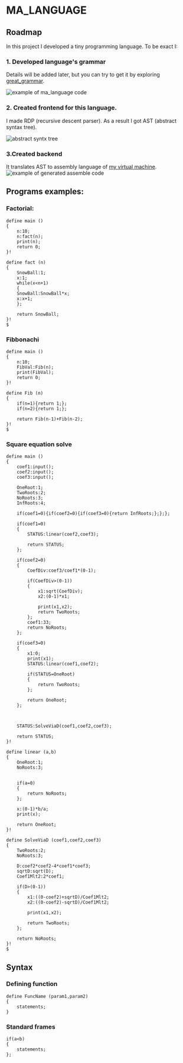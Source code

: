 # MA_LANGUAGE

## Roadmap

In this project I developed a tiny programming language.
To be exact I:

### 1. Developed language's grammar 

Details will be added later, but you can try to get it by exploring [great_grammar](great_grammar.cpp).

![example of ma_language code](Pictures/exapmle_of_code.PNG)

### 2. Created frontend for this language. 

I made RDP (recursive descent parser). As a result I got AST (abstract syntax tree).

![abstract syntx tree](Pictures/ast.PNG)

### 3.Created backend 

It translates AST to assembly language of [my virtual machine](https://github.com/matmuher/flip-flop/tree/main/processor).
![example of generated assemble code](Pictures/asm.PNG)

## Programs examples:

### Factorial:

```
define main ()
{
	n:10;
	n:fact(n);
	print(n);
	return 0;
}!

define fact (n)
{
	SnowBall:1;
	x:1;
	while(x<n+1)
	{
	SnowBall:SnowBall*x;
	x:x+1;
	};

	return SnowBall;
}!
$
```

### Fibbonachi

```
define main ()
{
	n:10;
	FibVal:Fib(n);
	print(FibVal);
	return 0;
}!

define Fib (n)
{
	if(n=1){return 1;};
	if(n=2){return 1;};

	return Fib(n-1)+Fib(n-2);
}!
$
```

### Square equation solve

```
define main ()
{
	coef1:input();
	coef2:input();
	coef3:input();
	
	OneRoot:1;
	TwoRoots:2;
	NoRoots:3;
	InfRoots:4;

	if(coef1=0){if(coef2=0){if(coef3=0){return InfRoots;};};};

	if(coef1=0)
	{	
		STATUS:linear(coef2,coef3);
		
		return STATUS;
	};

	if(coef2=0)
	{
		CoefDiv:coef3/coef1*(0-1);
		
		if(CoefDiv>(0-1))
		{
			x1:sqrt(CoefDiv);
			x2:(0-1)*x1;
	
			print(x1,x2);
			return TwoRoots;
		};
		coef1:33;
		return NoRoots;
	};

	if(coef3=0)
	{
		x1:0;
		print(x1);
		STATUS:linear(coef1,coef2);
		
		if(STATUS=OneRoot)
		{
			return TwoRoots;
		};

		return OneRoot;
	};

	

	STATUS:SolveViaD(coef1,coef2,coef3);

	return STATUS;	
}!

define linear (a,b)
{
	OneRoot:1;
	NoRoots:3;

	
	if(a=0)
	{
		return NoRoots;
	};
	
	x:(0-1)*b/a;
	print(x);
	
	return OneRoot;
}!

define SolveViaD (coef1,coef2,coef3)
{
	TwoRoots:2;
	NoRoots:3;

	D:coef2*coef2-4*coef1*coef3;
	sqrtD:sqrt(D);
	Coef1Mlt2:2*coef1;
	
	if(D>(0-1))
	{
		x1:((0-coef2)+sqrtD)/Coef1Mlt2;
		x2:((0-coef2)-sqrtD)/Coef1Mlt2;

		print(x1,x2);
	
		return TwoRoots;
	};

	return NoRoots;	
}!
$
```

## Syntax

### Defining function
```
define FuncName (param1,param2)
{
	statements;
}
```

### Standard frames

```
if(a<b)
{
	statements;
};
```
